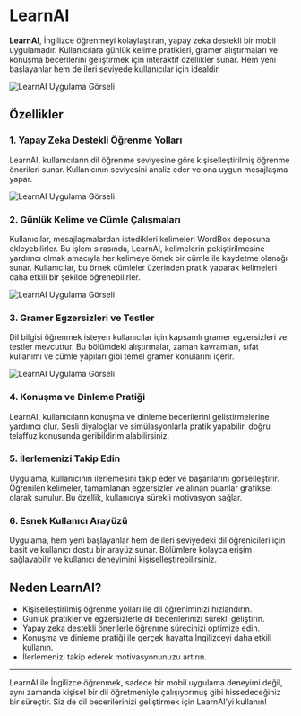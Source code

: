 # LearnAI

**LearnAI**, İngilizce öğrenmeyi kolaylaştıran, yapay zeka destekli bir mobil uygulamadır. Kullanıcılara günlük kelime pratikleri, gramer alıştırmaları ve konuşma becerilerini geliştirmek için interaktif özellikler sunar. Hem yeni başlayanlar hem de ileri seviyede kullanıcılar için idealdir.

![LearnAI Uygulama Görseli](https://github.com/TKN-YZM/learnAI/blob/main/img/1.6.jpg)


## Özellikler

### 1. **Yapay Zeka Destekli Öğrenme Yolları**
LearnAI, kullanıcıların dil öğrenme seviyesine göre kişiselleştirilmiş öğrenme önerileri sunar. Kullanıcının seviyesini analiz eder ve ona uygun mesajlaşma yapar.


![LearnAI Uygulama Görseli](https://github.com/TKN-YZM/learnAI/blob/main/img/1.jpg)

### 2. **Günlük Kelime ve Cümle Çalışmaları**
Kullanıcılar, mesajlaşmalardan istedikleri kelimeleri WordBox deposuna ekleyebilirler. Bu işlem sırasında, LearnAI, kelimelerin pekiştirilmesine yardımcı olmak amacıyla her kelimeye örnek bir cümle ile kaydetme olanağı sunar. Kullanıcılar, bu örnek cümleler üzerinden pratik yaparak kelimeleri daha etkili bir şekilde öğrenebilirler.

![LearnAI Uygulama Görseli](https://github.com/TKN-YZM/learnAI/blob/main/img/1.3.jpg)

### 3. **Gramer Egzersizleri ve Testler**
Dil bilgisi öğrenmek isteyen kullanıcılar için kapsamlı gramer egzersizleri ve testler mevcuttur. Bu bölümdeki alıştırmalar, zaman kavramları, sıfat kullanımı ve cümle yapıları gibi temel gramer konularını içerir.

![LearnAI Uygulama Görseli](https://github.com/TKN-YZM/learnAI/blob/main/img/1.4.jpg)

### 4. **Konuşma ve Dinleme Pratiği**
LearnAI, kullanıcıların konuşma ve dinleme becerilerini geliştirmelerine yardımcı olur. Sesli diyaloglar ve simülasyonlarla pratik yapabilir, doğru telaffuz konusunda geribildirim alabilirsiniz.

### 5. **İlerlemenizi Takip Edin**
Uygulama, kullanıcının ilerlemesini takip eder ve başarılarını görselleştirir. Öğrenilen kelimeler, tamamlanan egzersizler ve alınan puanlar grafiksel olarak sunulur. Bu özellik, kullanıcıya sürekli motivasyon sağlar.


### 6. **Esnek Kullanıcı Arayüzü**
Uygulama, hem yeni başlayanlar hem de ileri seviyedeki dil öğrenicileri için basit ve kullanıcı dostu bir arayüz sunar. Bölümlere kolayca erişim sağlayabilir ve kullanıcı deneyimini kişiselleştirebilirsiniz.


## Neden LearnAI?

- Kişiselleştirilmiş öğrenme yolları ile dil öğreniminizi hızlandırın.
- Günlük pratikler ve egzersizlerle dil becerilerinizi sürekli geliştirin.
- Yapay zeka destekli önerilerle öğrenme sürecinizi optimize edin.
- Konuşma ve dinleme pratiği ile gerçek hayatta İngilizceyi daha etkili kullanın.
- İlerlemenizi takip ederek motivasyonunuzu artırın.

---

LearnAI ile İngilizce öğrenmek, sadece bir mobil uygulama deneyimi değil, aynı zamanda kişisel bir dil öğretmeniyle çalışıyormuş gibi hissedeceğiniz bir süreçtir. Siz de dil becerilerinizi geliştirmek için LearnAI’yi kullanın!
